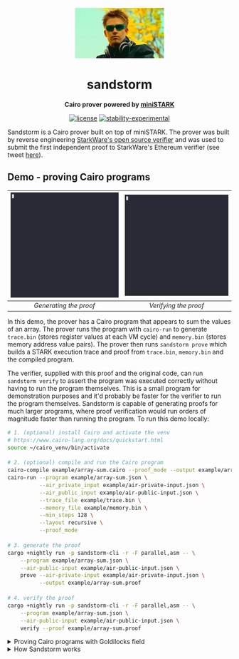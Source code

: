 <div align="center">

![Sandstorm](./darude.jpeg)

# sandstorm

**Cairo prover powered by [miniSTARK](https://github.com/andrewmilson/ministark/)**

[![license](https://img.shields.io/badge/license-MIT-blue.svg)](https://github.com/andrewmilson/sandstorm/blob/main/LICENSE)
[![stability-experimental](https://img.shields.io/badge/stability-experimental-orange.svg)](https://github.com/mkenney/software-guides/blob/master/STABILITY-BADGES.md#experimental)

</div>

Sandstorm is a Cairo prover built on top of miniSTARK. The prover was built by reverse engineering [StarkWare's open source verifier](https://github.com/starkware-libs/starkex-contracts) and was used to submit the first independent proof to StarkWare's Ethereum verifier (see tweet [here](https://twitter.com/andrewmilson/status/1686292241990692864)).

## Demo - proving Cairo programs

| ![Generating a proof](prover.gif) | ![Verifying a proof](verifier.gif) |
|:--:|:--:|
| *Generating the proof* | *Verifying the proof* 

In this demo, the prover has a Cairo program that appears to sum the values of an array. The prover runs the program with `cairo-run` to generate `trace.bin` (stores register values at each VM cycle) and `memory.bin` (stores memory address value pairs). The prover then runs `sandstorm prove` which builds a STARK execution trace and proof from `trace.bin`, `memory.bin` and the compiled program.


The verifier, supplied with this proof and the original code, can run `sandstorm verify` to assert the program was executed correctly without having to run the program themselves. This is a small program for demonstration purposes and it'd probably be faster for the verifier to run the program themselves. Sandstorm is capable of generating proofs for much larger programs, where proof verification would run orders of magnitude faster than running the program. To run this demo locally:

```bash
# 1. (optional) install Cairo and activate the venv
# https://www.cairo-lang.org/docs/quickstart.html
source ~/cairo_venv/bin/activate

# 2. (optional) compile and run the Cairo program
cairo-compile example/array-sum.cairo --proof_mode --output example/array-sum.json
cairo-run --program example/array-sum.json \
          --air_private_input example/air-private-input.json \
          --air_public_input example/air-public-input.json \
          --trace_file example/trace.bin \
          --memory_file example/memory.bin \
          --min_steps 128 \
          --layout recursive \
          --proof_mode

# 3. generate the proof
cargo +nightly run -p sandstorm-cli -r -F parallel,asm -- \
    --program example/array-sum.json \
    --air-public-input example/air-public-input.json \
    prove --air-private-input example/air-private-input.json \
          --output example/array-sum.proof

# 4. verify the proof
cargo +nightly run -p sandstorm-cli -r -F parallel,asm -- \
    --program example/array-sum.json \
    --air-public-input example/air-public-input.json \
    verify --proof example/array-sum.proof
```

<details>
<summary>Proving Cairo programs with Goldilocks field</summary>

## Work in Progress - ~~Proving Cairo programs with Goldilocks field~~

~~The goldilocks field is a magical 64-bit prime field that has very fast arithmetic. This field was discovered after StarkWare built their Solidity verifier for Cairo programs. As a result Cairo uses a much larger 252-bit prime field by default. Arithmetic in this 252-bit field is slow and it can be hard to practically utilize the storage provided by each field element.~~

~~Sandstorm recently supported proving Cairo programs with the 64-bit Goldilocks field instead of StarkWare's default 252-bit field. On a M1 Max proof generation is 5x faster using the 64-bit Goldilocks field and only uses 1/4 of the overall memory when compared against Cairo's default 252-bit field. To run and prove with Goldilocks field locally:~~

```bash
# 1. install Cairo and activate the venv
# https://www.cairo-lang.org/docs/quickstart.html
source ~/cairo_venv/bin/

# 2. compile the Cairo program with Goldilocks field
cairo-compile example/array-sum.cairo \
        --prime 18446744069414584321 \
        --output example/array-sum.json \
        --proof_mode

# 3. modify the Cairo runner to support Goldilocks
# there are a few overly protective asserts that need to be commented out to get 
# things working. The location of these files is based on where you installed Cairo.
# For me they were in `~/cairo_venv/lib/python3.9/site-packages/starkware/cairo/`.
# Remove or comment out the following asserts:
# - lang/vm/relocatable.py line 84 `assert value < 2 ** (8 * n_bytes - 1)`
# - lang/compiler/encode.py line 38 `assert prime > 2 ** (3 * OFFSET_BITS + 16)`

# 4. run the Cairo program
cairo-run --program example/array-sum.json \
        --trace_file example/trace.bin \
        --memory_file example/memory.bin \
        --min_steps 128 \
        --proof_mode

# 5. generate the proof
cargo +nightly run -r -F parallel,asm -- \
    --program example/array-sum.json \
    prove --trace example/trace.bin \
        --memory example/memory.bin \
        --output example/array-sum.proof

# 6. verify the proof
cargo +nightly run -r -F parallel,asm -- \
    --program example/array-sum.json \
    verify --proof example/array-sum.proof
```
</details>

<details>
<summary>How Sandstorm works</summary>

## How Sandstorm works

Those curious about the inner workings of Sandstorm can read the comments in [air.rs](layouts/src/starknet/air.rs#115). The comments expect some understanding of how STARK proofs are generated - if you need some background on this then [Anatomy of a STARK (part 4)](https://aszepieniec.github.io/stark-anatomy/) by [Alan Szepieniec](https://twitter.com/aszepieniec) is a great resource. The pseudo code in section 4.5 of the [Cairo whitepaper](https://eprint.iacr.org/2021/1063.pdf) provides a nice high level overview of how some pieces fit together.
</details>